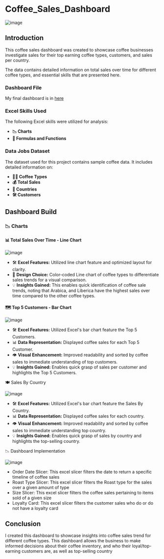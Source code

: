 # Coffee_Sales_Dashboard

![image](https://github.com/user-attachments/assets/11a59e16-21ef-4041-918c-4f4b7fb12d5f)


## Introduction

This coffee sales dashboard was created to showcase coffee businesses investigate sales for their top earning coffee types, customers, and sales per country.

The data contains detailed information on total sales over time for different coffee types, and essential skills that are presented here.

### Dashboard File
My final dashboard is in [here](Coffee_Data_Dashboard/Coffee_Sales_Dashboard)

### Excel Skills Used

The following Excel skills were utilized for analysis:

- **📉 Charts**
- **🧮 Formulas and Functions**

### Data Jobs Dataset

The dataset used for this project contains sample coffee data. 
It includes detailed information on:

- **👨‍💼 Coffee Types**
- **💰 Total Sales**
- **📍 Countries**
- **🛠️ Customers**

## Dashboard Build

### 📉 Charts

#### 📊 Total Sales Over Time - Line Chart

![image](https://github.com/user-attachments/assets/a362c697-0865-45ae-adc2-34297e2dcbdb)


- 🛠️ **Excel Features:** Utilized line chart feature and optimized layout for clarity.
- 🎨 **Design Choice:** Color-coded Line chart of coffee types to differentiate sales trends for a visual comparison.
- 💡 **Insights Gained:** This enables quick identification of coffee sale trends, noting that Arabica, and Liberica have the highest sales over time compared to the other coffee types.

#### 🗺️ Top 5 Customers - Bar Chart

![image](https://github.com/user-attachments/assets/9516564d-2a9f-4f69-8124-5f3d6aa91770)


- 🛠️ **Excel Features:** Utilized Excel's bar chart feature the Top 5 Customers.
- 📊 **Data Representation:** Displayed coffee sales for each Top 5 Customer.
- 👁️ **Visual Enhancement:** Improved readability and sorted by coffee sales to immediate understanding of top customers.
- 💡 **Insights Gained:** Enables quick grasp of sales per customer and highlights the Top 5 Customers.

🍽️ Sales By Country

![image](https://github.com/user-attachments/assets/3fb6ee02-930b-4344-a740-cbf5cfbd8a9a)

- 🛠️ **Excel Features:** Utilized Excel's bar chart feature the Sales By Country.
- 📊 **Data Representation:** Displayed coffee sales for each country.
- 👁 **Visual Enhancement:** Improved readability and sorted by coffee sales to immediate understanding top country.
- 💡 **Insights Gained:** Enables quick grasp of sales by country and highlights the top-selling country.

📉 Dashboard Implementation

![image](https://github.com/user-attachments/assets/69860f25-399d-4977-ac46-36c9359d204e)


- Order Date Slicer: This excel slicer filters the date to return a specific timeline of coffee sales
- Roast Type Slicer: This excel slicer filters the Roast type for the sales over a given amount of type
- Size Slicer: This excel slicer filters the coffee sales pertaining to items sold of a given size
- Loyalty Card: This excel slicer filters the customer sales who do or do not have a loyalty card


## Conclusion

I created this dashboard to showcase insights into coffee sales trend for different coffee types. This dashboard allows the business to make informed decisions about their coffee inventory, and who their loyal/top-earning customers are, as well as top-selling country 

